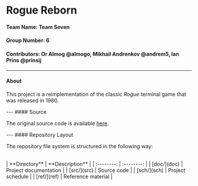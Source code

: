 # Rogue Reborn
#### **Team Name:** Team Seven
#### **Group Number:** 6
#### **Contributors:** Or Almog @almogo, Mikhail Andrenkov @andrem5, Ian Prins @prinsij
---
#### About
<p> This project is a reimplementation of the classic <i>Rogue</i> terminal game that was released in 1980.</p>
---
#### Source
<p> The original source code is available <a href="https://github.com/weiss/original-bsd/tree/master/games/rogue">here</a>.</p>
---
#### Repository Layout
<p> The repository file system is structured in the following way:<br><br></p>
| **Directory**          |  **Description**       |
| :--------:             | :--------:             |
| [doc/](doc)            |  Project documentation |
| [src/](src)            |  Source code           |
| [sch/](sch)            |  Project schedule      |
| [ref/](ref)            |  Reference material    |